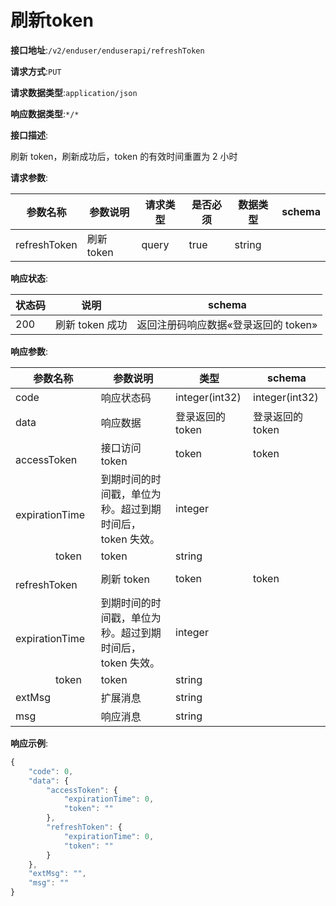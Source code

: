 # 刷新token


**接口地址**:`/v2/enduser/enduserapi/refreshToken`


**请求方式**:`PUT`


**请求数据类型**:`application/json`


**响应数据类型**:`*/*`


**接口描述**:<p>刷新 token，刷新成功后，token 的有效时间重置为 2 小时</p>


**请求参数**:


| 参数名称     | 参数说明   | 请求类型 | 是否必须 | 数据类型 | schema |
| ------------ | ---------- | -------- | -------- | -------- | ------ |
| refreshToken | 刷新 token | query    | true     | string   |        |


**响应状态**:


| 状态码 | 说明            | schema                               |
| ------ | --------------- | ------------------------------------ |
| 200    | 刷新 token 成功 | 返回注册码响应数据«登录返回的 token» |


**响应参数**:


| 参数名称                               | 参数说明                                                 | 类型             | schema           |
| -------------------------------------- | -------------------------------------------------------- | ---------------- | ---------------- |
| code                                   | 响应状态码                                               | integer(int32)   | integer(int32)   |
| data                                   | 响应数据                                                 | 登录返回的 token | 登录返回的 token |
| &emsp;&emsp;accessToken                | 接口访问 token                                           | token            | token            |
| &emsp;&emsp;&emsp;&emsp;expirationTime | 到期时间的时间戳，单位为秒。超过到期时间后，token 失效。 | integer          |                  |
| &emsp;&emsp;&emsp;&emsp;token          | token                                                    | string           |                  |
| &emsp;&emsp;refreshToken               | 刷新 token                                               | token            | token            |
| &emsp;&emsp;&emsp;&emsp;expirationTime | 到期时间的时间戳，单位为秒。超过到期时间后，token 失效。 | integer          |                  |
| &emsp;&emsp;&emsp;&emsp;token          | token                                                    | string           |                  |
| extMsg                                 | 扩展消息                                                 | string           |                  |
| msg                                    | 响应消息                                                 | string           |                  |


**响应示例**:
```javascript
{
	"code": 0,
	"data": {
		"accessToken": {
			"expirationTime": 0,
			"token": ""
		},
		"refreshToken": {
			"expirationTime": 0,
			"token": ""
		}
	},
	"extMsg": "",
	"msg": ""
}
```
